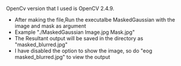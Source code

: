 OpenCv version that I used is OpenCV 2.4.9.


* After making the file,Run the executalbe MaskedGaussian with the image and mask as argument
* Example "./MaskedGaussian Image.jpg Mask.jpg"
* The Resultant output will be saved in the directory as "masked_blurred.jpg"
* I have disabled the option to show the image, so do "eog masked_blurred.jpg" to view the output
